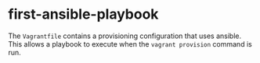 # first-ansible-playbook
The `Vagrantfile` contains a provisioning configuration that uses ansible.
This allows a playbook to execute when the `vagrant provision` command is run.

